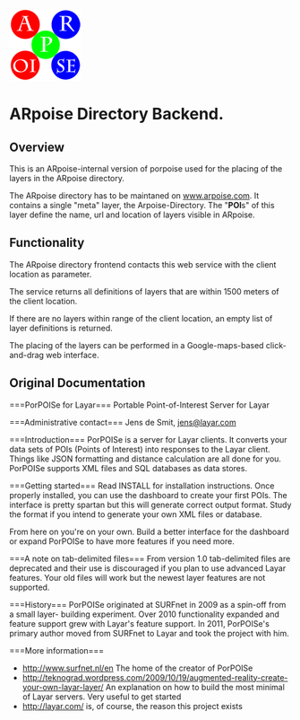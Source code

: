 ![ARpoise Logo](/images/arpoise_logo_rgb-128.png)
# ARpoise Directory Backend.

## Overview
This is an ARpoise-internal version of porpoise used for the placing of the layers in the ARpoise directory.

The ARpoise directory has to be maintaned on www.arpoise.com. It contains a single "meta" layer, the Arpoise-Directory.
The "**POI**s" of this layer define the name, url and location of layers visible in ARpoise.

## Functionality
The ARpoise directory frontend contacts this web service with the client location as parameter.

The service returns all definitions of layers that are within 1500 meters of the client location.

If there are no layers within range of the client location, an empty list of layer definitions is returned.

The placing of the layers can be performed in a Google-maps-based click-and-drag web interface.

## Original Documentation

===PorPOISe for Layar===
Portable Point-of-Interest Server for Layar

===Administrative contact===
Jens de Smit, jens@layar.com

===Introduction===
PorPOISe is a server for Layar clients. It converts your data sets of POIs
(Points of Interest) into responses to the Layar client. Things like JSON
formatting and distance calculation are all done for you. PorPOISe supports
XML files and SQL databases as data stores.

===Getting started===
Read INSTALL for installation instructions. Once properly installed, you can
use the dashboard to create your first POIs. The interface is pretty spartan
but this will generate correct output format. Study the format if you intend to
generate your own XML files or database.

From here on you're on your own. Build a better interface for the dashboard or
expand PorPOISe to have more features if you need more.

===A note on tab-delimited files===
From version 1.0 tab-delimited files are deprecated and their use is
discouraged if you plan to use advanced Layar features. Your old files will
work but the newest layer features are not supported.

===History===
PorPOISe originated at SURFnet in 2009 as a spin-off from a small layer-
building experiment. Over 2010 functionality expanded and feature support
grew with Layar's feature support. In 2011, PorPOISe's primary author moved
from SURFnet to Layar and took the project with him.

===More information===
  * http://www.surfnet.nl/en The home of the creator of PorPOISe
  * http://teknograd.wordpress.com/2009/10/19/augmented-reality-create-your-own-layar-layer/ An explanation on how to build the most minimal of Layar servers. Very useful to get started
  * http://layar.com/ is, of course, the reason this project exists
